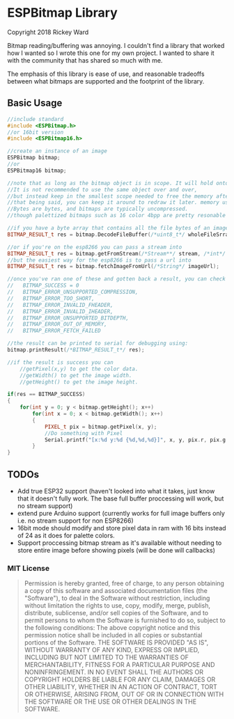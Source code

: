 # ESPBitmap Library
Copyright 2018 Rickey Ward

Bitmap reading/buffering was annoying. I couldn't find a library that worked how I wanted so I wrote this one for my own project. I wanted to share it with the community that has shared so much with me.

The emphasis of this library is ease of use, and reasonable tradeoffs between what bitmaps are supported and the footprint of the library.

## Basic Usage
```cpp
//include standard
#include <ESPBitmap.h>
//or 16bit version
#include <ESPBitmap16.h>

//create an instance of an image
ESPBitmap bitmap;
//or
ESPBitmap16 bitmap;

//note that as long as the bitmap object is in scope. It will hold onto whatever data was loaded.
//It is not recommended to use the same object over and over,
//but instead keep in the smallest scope needed to free the memory afterward.
//that being said, you can keep it around to redraw it later. memory usage is resonable, but still.
//Bytes are bytes, and bitmaps are typically uncompressed.
//though palettized bitmaps such as 16 color 4bpp are pretty resonable on an esp8266.

//if you have a byte array that contains all the file bytes of an image (unsigned char or uint8_t) you can proccess the file data using 
BITMAP_RESULT_t res = bitmap.DecodeFileBuffer(/*uint8_t*/ wholeFileSrray, /*int32_t*/ length);

//or if you're on the esp8266 you can pass a stream into
BITMAP_RESULT_t res = bitmap.getFromStream(/*Stream**/ stream, /*int*/ len, /*int*/ timeoutMs);
//but the easiest way for the esp8266 is to pass a url into 
BITMAP_RESULT_t res = bitmap.fetchImageFromUrl(/*String*/ imageUrl);

//once you've ran one of these and gotten back a result, you can check the resut for a success. Which will be one of the constants:
//   BITMAP_SUCCESS = 0
//   BITMAP_ERROR_UNSUPPORTED_COMPRESSION,
//   BITMAP_ERROR_TOO_SHORT,
//   BITMAP_ERROR_INVALID_FHEADER,
//   BITMAP_ERROR_INVALID_IHEADER,
//   BITMAP_ERROR_UNSUPPORTED_BITDEPTH,
//   BITMAP_ERROR_OUT_OF_MEMORY,
//   BITMAP_ERROR_FETCH_FAILED

//the result can be printed to serial for debugging using:
bitmap.printResult(/*BITMAP_RESULT_t*/ res);

//if the result is success you can
    //getPixel(x,y) to get the color data.
    //getWidth() to get the image width.
    //getHeight() to get the image height.

if(res == BITMAP_SUCCESS)
{
    for(int y = 0; y < bitmap.getHeight(); x++)
        for(int x = 0; x < bitmap.getWidth(); x++)
        {
            PIXEL_t pix = bitmap.getPixel(x, y);
            //Do something with Pixel
            Serial.printf("[x:%d y:%d {%d,%d,%d}]", x, y, pix.r, pix.g, pix.b);
        }
}

```

## TODOs
* Add true ESP32 support (haven't looked into what it takes, just know that it doesn't fully work. The base full buffer proccessing will work, but no stream support)
* extend pure Arduino support (currently works for full image buffers only i.e. no stream support for non ESP8266)
* 16bit mode should modify and store pixel data in ram with 16 bits instead of 24 as it does for palette colors.
* Support proccessing bitmap stream as it's available without needing to store entire image before showing pixels (will be done will callbacks)

### MIT License
>Permission is hereby granted, free of charge, to any person
obtaining a copy of this software and associated documentation files (the
"Software"), to deal in the Software without restriction, including without
limitation the rights to use, copy, modify, merge, publish, distribute,
sublicense, and/or sell copies of the Software, and to permit persons to whom
the Software is furnished to do so, subject to the following conditions: The
above copyright notice and this permission notice shall be included in all
copies or substantial portions of the Software. THE SOFTWARE IS PROVIDED "AS
IS", WITHOUT WARRANTY OF ANY KIND, EXPRESS OR IMPLIED, INCLUDING BUT NOT LIMITED
TO THE WARRANTIES OF MERCHANTABILITY, FITNESS FOR A PARTICULAR PURPOSE AND
NONINFRINGEMENT. IN NO EVENT SHALL THE AUTHORS OR COPYRIGHT HOLDERS BE LIABLE
FOR ANY CLAIM, DAMAGES OR OTHER LIABILITY, WHETHER IN AN ACTION OF CONTRACT,
TORT OR OTHERWISE, ARISING FROM, OUT OF OR IN CONNECTION WITH THE SOFTWARE OR
THE USE OR OTHER DEALINGS IN THE SOFTWARE.
